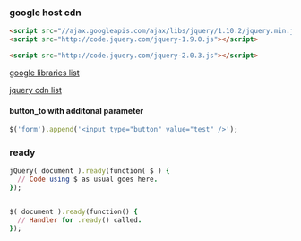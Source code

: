 ### google host cdn


```html
<script src="//ajax.googleapis.com/ajax/libs/jquery/1.10.2/jquery.min.js"></script>
<script src="http://code.jquery.com/jquery-1.9.0.js"></script>

<script src="http://code.jquery.com/jquery-2.0.3.js"></script>
```
[google libraries list](https://developers.google.com/speed/libraries/devguide#jquery)

[jquery cdn list](http://code.jquery.com/)

#### button_to with additonal parameter

```ruby
$('form').append('<input type="button" value="test" />');
```


### ready



```ruby
jQuery( document ).ready(function( $ ) {
  // Code using $ as usual goes here.
});


$( document ).ready(function() {
  // Handler for .ready() called.
});
```
